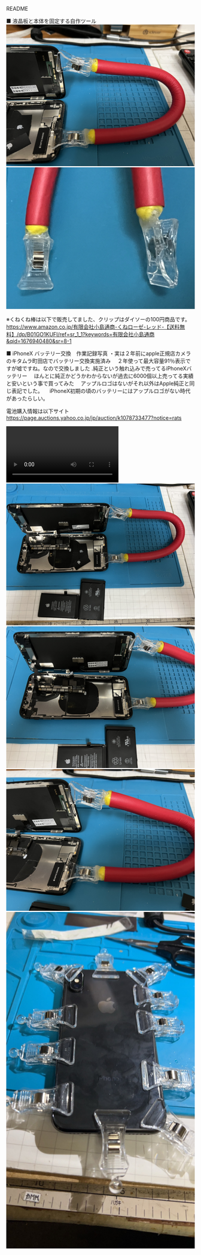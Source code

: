 README

■ 液晶板と本体を固定する自作ツール
![](/IMG_5580.jpg)
![](/IMG_5583.jpg)

※くねくね棒は以下で販売してました、クリップはダイソーの100円商品です。
https://www.amazon.co.jp/有限会社小島通商-くねローゼ-レッド-【送料無料】/dp/B01GO1KUFI/ref=sr_1_1?keywords=有限会社小島通商&qid=1676940480&sr=8-1

■ iPhoneX バッテリー交換　作業記録写真
・実は２年前にapple正規店カメラのキタムラ町田店でバッテリー交換実施済み
　２年使って最大容量91％表示ですが嘘ですね。なので交換しました
.純正という触れ込みで売ってるiPhoneXバッテリー
　ほんとに純正かどうかわからないが過去に6000個以上売ってる実績と安いという事で買ってみた
　アップルロゴはないがそれ以外はApple純正と同じ表記でした。
　iPhoneX初期の頃のバッテリーにはアップルロゴがない時代があったらしい。


電池購入情報は以下サイト　　　　　
https://page.auctions.yahoo.co.jp/jp/auction/k1078733477?notice=rats

![](/A4E79CF0-D82A-490B-A53C-EDD42D10CBDD.MOV)
![](/IMG_5579.jpg)
![](/IMG_5581.jpg)
![](/IMG_5582.jpg)
![](/S__4079629.jpg)
